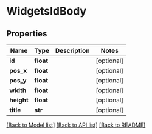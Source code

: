 # WidgetsIdBody

## Properties
Name | Type | Description | Notes
------------ | ------------- | ------------- | -------------
**id** | **float** |  | [optional] 
**pos_x** | **float** |  | [optional] 
**pos_y** | **float** |  | [optional] 
**width** | **float** |  | [optional] 
**height** | **float** |  | [optional] 
**title** | **str** |  | [optional] 

[[Back to Model list]](../README.md#documentation-for-models) [[Back to API list]](../README.md#documentation-for-api-endpoints) [[Back to README]](../README.md)

